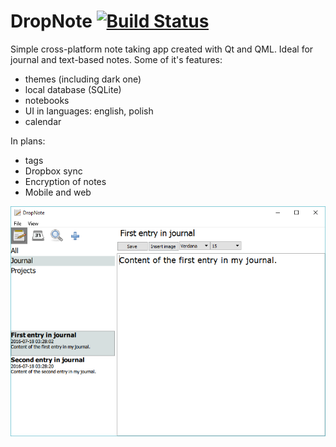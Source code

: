 # DropNote [![Build Status](https://travis-ci.org/makao95/DropNote.svg?branch=master)](https://travis-ci.org/makao95/DropNote)
Simple cross-platform note taking app created with Qt and QML. Ideal for journal and text-based notes. Some of it's features:
- themes (including dark one)
- local database (SQLite)
- notebooks
- UI in languages: english, polish
- calendar

In plans:
- tags
- Dropbox sync
- Encryption of notes 
- Mobile and web 

![alt text](https://github.com/makao95/DropNote/raw/readme/resources/screenshot1.png "Screenshot")
